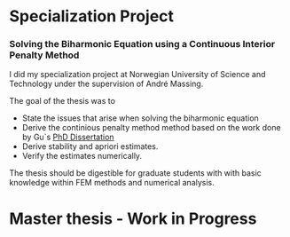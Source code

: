 

# Specialization Project
### Solving the Biharmonic Equation using a Continuous Interior Penalty Method

I did my specialization project at Norwegian University of Science and Technology under the supervision of André Massing.

The goal of the thesis was to
- State the issues that arise when solving the biharmonic equation
- Derive the continious penalty method method based on the work done by Gu`s [PhD Dissertation](https://digitalcommons.lsu.edu/gradschool_dissertations/1744/)
- Derive stability and apriori estimates.
- Verify the estimates numerically.

The thesis should be digestible for graduate students with with basic knowledge within FEM methods and numerical analysis.


# Master thesis - Work in Progress
